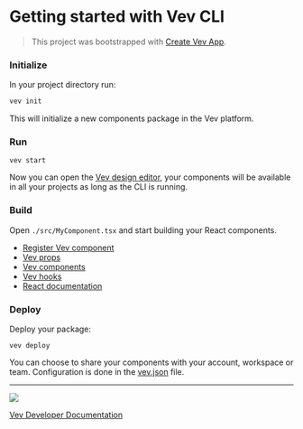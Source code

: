 # Getting started with Vev CLI

> This project was bootstrapped with [Create Vev App](https://github.com/vev-design/create-vev-app).

### Initialize

In your project directory run:

```bash
vev init
```

This will initialize a new components package in the Vev platform.

### Run

```
vev start
```

Now you can open the [Vev design editor](https://editor.vev.design/), your components will be available in all your projects as long as the CLI is running.

### Build

Open `./src/MyComponent.tsx` and start building your React components.

- [Register Vev component](https://developer.vev.design/docs/cli/react/register-vev-component)
- [Vev props](https://developer.vev.design/docs/cli/react/vev-props)
- [Vev components](<[/docs/cli/react/components](https://developer.vev.design/docs/cli/react/components)>)
- [Vev hooks](https://developer.vev.design/docs/cli/react/hooks)
- [React documentation](https://reactjs.org/docs/getting-started.html)

### Deploy

Deploy your package:

```
vev deploy
```

You can choose to share your components with your account, workspace or team. Configuration is done in the [vev.json](https://developer.vev.design/docs/cli/configuration) file.

---

<a href="https://film.vev.design/XoYKo6hk0m/9dDmtRbbmg.390sr734i.mp4"><img src="https://film.vev.design/XoYKo6hk0m/9dDmtRbbmg.390sr734i.360.webm-00001.png"></a>

[Vev Developer Documentation](https://developer.vev.design/docs/cli/)
